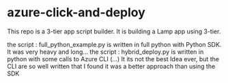 # azure-click-and-deploy
This repo is a 3-tier app script builder. 
It is building a Lamp app using 3-tier. 

the script : full_python_example.py is written in full python with Python SDK. It was very heavy and long... 
the script : hybrid_deploy.py is written in python with some calls to Azure CLI (...) It its not the best Idea ever, but the CLI are so well written that I found it was a better approach than using the SDK
